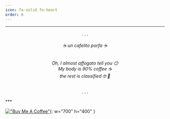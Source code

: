 ```yaml
---
icon: fa-solid fa-heart
order: 6
---
```


***
<p style="text-align: center;">. . .</p>
<h6 style="text-align: center;"> ☕ un cafelito porfa ☕ </h6>
<h6 style="text-align: center;"> Oh, I almost affogato tell you 😏 <br> My body is 90% coffee ☕ <br> the rest is classified 🤓 🤖 </h6>

<p style="text-align: center;">. . .</p>
***

[!["Buy Me A Coffee"](https://www.buymeacoffee.com/assets/img/custom_images/orange_img.png)](https://buymeacoffee.com/pbidatavizzle){: w="700" h="400" }